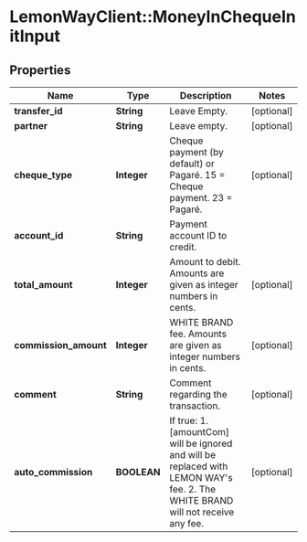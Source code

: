# LemonWayClient::MoneyInChequeInitInput

## Properties
Name | Type | Description | Notes
------------ | ------------- | ------------- | -------------
**transfer_id** | **String** | Leave Empty. | [optional] 
**partner** | **String** | Leave empty. | [optional] 
**cheque_type** | **Integer** | Cheque payment (by default) or Pagaré.  15 &#x3D; Cheque payment.  23 &#x3D; Pagaré. | [optional] 
**account_id** | **String** | Payment account ID to credit. | 
**total_amount** | **Integer** | Amount to debit.  Amounts are given as integer numbers in cents. | [optional] 
**commission_amount** | **Integer** | WHITE BRAND fee.  Amounts are given as integer numbers in cents. | [optional] 
**comment** | **String** | Comment regarding the transaction. | [optional] 
**auto_commission** | **BOOLEAN** | If true:  1. [amountCom] will be ignored and will be replaced with LEMON WAY&#39;s fee.  2. The WHITE BRAND will not receive any fee. | [optional] 


